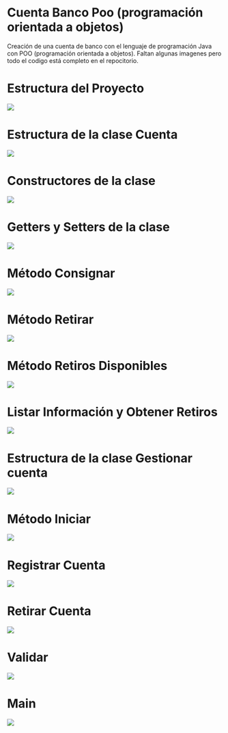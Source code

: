 # Cuenta Banco Poo (programación orientada a objetos)
Creación de una cuenta de banco con el lenguaje de programación Java con POO (programación orientada a objetos). Faltan algunas imagenes pero todo el codigo está completo en el repocitorio.

# Estructura del Proyecto 

![](Assets/estructura.jpg)

# Estructura de la clase Cuenta

![](Assets/Estructura-Clase.jpg)

# Constructores de la clase

![](Assets/Contructores-Clase.jpg)

# Getters y Setters de la clase

![](Assets/Setter-Getters.jpg)

# Método Consignar

![](Assets/Metodo-Consignar.jpg)

# Método Retirar

![](Assets/Metodo-Retirar.jpg)

# Método Retiros Disponibles

![](Assets/Retiros-Disponibles.jpg)

# Listar Información y Obtener Retiros

![](Assets/listarInfor.jpg)

# Estructura de la clase Gestionar cuenta

![](Assets/claseGestion.jpg)

# Método Iniciar

![](Assets/iniciar.jpg)

# Registrar Cuenta

![](Assets/registrar-Cuenta.jpg)

# Retirar Cuenta

![](Assets/RetirarCuenta.jpg)

# Validar

![](Assets/ValidarCuenta.jpg)

# Main

![](Assets/main.jpg)
